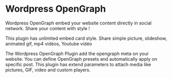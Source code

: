 Wordpress OpenGraph
=======

Wordpress OpenGraph embed your website content directly in social network. Share your content with style ! 

This plugin has unlimited embed card style. Share simple picture, slideshow, animated gif, mp4 vidéos, Youtube vidéo

The Wordpress OpenGraph Plugin add the opengraph meta on your website. You can define OpenGraph presets and automatically apply on specific post. This plugin has extend parameters to attach media like pictures, GIF, video and custom players.